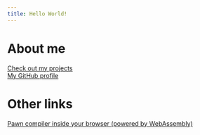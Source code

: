 ```yaml
---
title: Hello World!
---
```


# About me

[Check out my projects](projects)<br>
[My GitHub profile](https://github.com/Zeex)

# Other links

[Pawn compiler inside your browser (powered by WebAssembly)](pawncc)
